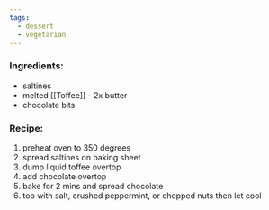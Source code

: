 ```yaml
---
tags:
  - dessert
  - vegetarian
---
```

### Ingredients:
- saltines
- melted [[Toffee]] - 2x butter
- chocolate bits

### Recipe:
1. preheat oven to 350 degrees
2. spread saltines on baking sheet
3. dump liquid toffee overtop
4. add chocolate overtop
5. bake for 2 mins and spread chocolate
6. top with salt, crushed peppermint, or chopped nuts then let cool